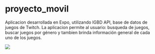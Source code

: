 # proyecto_movil

Aplicacion desarrollada en Expo, utilizando IGBD API, base de datos de juegos de Twitch.
La aplicacion permite al usuario: busqueda de juegos, buscar juegos por género y tambien brinda información general de cada uno de los juegos.

![](https://i.imgur.com/2KwJTMa.png)
